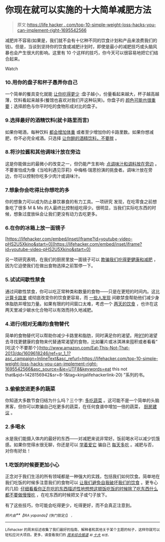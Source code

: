 # 你现在就可以实施的十大简单减肥方法

> 原文:[https://life hacker . com/top-10-simple-weight-loss-hacks-you-can-implement-right-1695542566](https://lifehacker.com/top-10-simple-weight-loss-hacks-you-can-implement-right-1695542566)

减肥并不容易(如果是，我们就不会有十亿种不同的饮食计划和产品来浪费我们的钱)。但是，当谈到坚持你的饮食或减肥计划时，即使是最小的减肥技巧或头脑风暴也会产生很大的影响。这里有 10 个这样的技巧，你今天可以很容易地把它们结合起来。

Watch

### 10.用你的盘子和杯子愚弄你自己

一个简单的餐具变化就能 [让你吃得更少](http://lifehacker.com/trick-yourself-into-eating-less-340060) :盘子越小，份量看起来越大，杯子越高越薄，饮料看起来越多(餐馆也喜欢对我们开这种玩笑)。你盘子的 [颜色可能也很重要](https://lifehacker.com/try-these-psychological-tricks-to-prevent-mindless-snac-5966823)；选择颜色与你平时吃的食物形成对比的盘子。

### 9.选择最好的酒精饮料(就卡路里而言)

如果你喝酒，每种饮料 [都会增加体重](http://lifehacker.com/this-infographic-shows-how-alcohol-contributes-to-weigh-1654922869) 或者至少增加你的卡路里数。如果你想减肥，你不必完全戒酒。只选择 [让你醉的酒精饮料，不要胖](http://lifehacker.com/drink-this-not-that-find-the-lowest-calorie-alcoholic-5814201) 。

### 8.将沙拉酱和其他调味汁放在旁边

这是你能做出的最微小的改变之一，但仍能产生影响: [点调味汁和调料放在旁边](http://i.kinja-img.com/gawker-media/image/upload/s--HKawu2uG--/c_fit,fl_progressive,q_80,w_636/18ixbqal7w516jpg.jpg) 。不要害怕成为像《当哈利遇见莎莉》中梅格·瑞恩扮演的挑食者。调味汁放在旁边，你可以控制你吃多少肉汁或调味汁。

### 7.想象你会吃得比你想吃的多

你的想象力可以成为防止暴饮暴食的有力工具。一项研究 发现，在吃零食之前想象吃了很多 M & Ms 的人最终比控制组吃得少。很明显，当我们实际吃东西的时候，想象过度放纵会让我们更没有动力去吃更多。

### 6.在你的冰箱上放一面镜子

 [https://lifehacker.com/embed/inset/iframe?id=youtube-video-pHS2U5Xkino&start=0](https://lifehacker.com/embed/inset/iframe?id=youtube-video-pHS2U5Xkino&start=0) 

另一项研究表明，在我们的厨房里放一面镜子可以 [欺骗我们吃得更健康和减肥](http://lifehacker.com/put-a-mirror-in-your-kitchen-to-trick-yourself-to-eat-h-1537807568) ，因为它迫使我们在做出食物选择之前暂停一下。

### 5.试试间歇性禁食

通过间歇性禁食，你可以吃正常种类和数量的食物——只是在更短的时间内。这比 [计算卡路里](https://lifehacker.com/how-to-determine-the-number-of-calories-you-should-eat-1693372946) 或彻底改变你的饮食更容易，而 [一些人发现](http://lifehacker.com/what-ive-learned-from-2-years-of-intermittent-fasting-1458916019) 间歇禁食帮助他们减少身体脂肪并增加力量。如果有限的时间窗口太难，考虑一个 [两天的饮食](http://lifehacker.com/try-a-two-day-diet-for-more-effective-weight-loss-and-l-976013529) ，也许在这两天里减少碳水化合物可以有效而持久地减肥。

### 4.进行(相对无痛的)食物替代

简单的食物替代可以帮助你减少卡路里和脂肪，同时满足你的渴望。用[911](http://lifehacker.com/cravings-911-helps-you-satisfy-your-food-cravings-with-5810666)的渴望去寻找更健康的食物来代替通常渴望的食物，比如薯片或冰淇淋来囤积或者看看“ [吃这个不要那个](http://www.amazon.com/Eat-This-Not-That-2013/dp/1609618246/ref=sr_1_1?asc_campaign=InlineText&asc_refurl=https://lifehacker.com/top-10-simple-weight-loss-hacks-you-can-implement-right-1695542566&asc_source=&ie=UTF8&keywords=eat this not that&qid=1428156942&sr=8-1&tag=kinjalifehackerlink-20) ”系列的书。

### 3.偷偷放进更多的蔬菜

你知道大多数节食归结为什么吗？三个字: [多吃蔬菜](http://lifehacker.com/most-diets-can-be-boiled-down-to-three-words-eat-more-1633554716) 。这可能不是一个简单的头脑黑客，但你可以欺骗自己吃更多的蔬菜，在任何食谱中增加一倍的蔬菜， [厨房建议](http://www.thekitchn.com/healthy-eating-163803) 。

### 2.多喝水

水是我们能摄入体内的最好的东西——对减肥来说非常好。饭前喝水可以减少饥饿感。如果你觉得水很无聊，你还是可以 [学着爱它](http://lifehacker.com/learn-to-love-the-taste-of-water-5826784) 骗自己 [每天多吃](http://lifehacker.com/how-to-trick-yourself-into-drinking-more-water-every-da-1678956552) 。减肥与否，对你有好处！

### 1.吃饭的时候要更加小心

正念对于我们生活的所有领域都是一种强大的实践，包括我们如何饮食。简单地在我们吃饭的时候多注意我们的食物可以 [让我们避免自我破坏我们的饮食](http://vitals.lifehacker.com/how-to-combat-diet-and-exercise-self-sabotage-with-mind-1680900810) 。更专心的几招: [仔细看看你正在吃的东西](http://lifehacker.com/keep-your-eyes-on-your-food-to-avoid-overeating-5614939)[描述性地想想这顿饭](http://lifehacker.com/practice-mindful-eating-to-remember-what-you-ate-and-av-5966608)[吃饭的时候除了吃东西什么都不要做](http://lifehacker.com/when-you-eat-focus-on-just-eating-1548927900)[慢慢吃](http://lifehacker.com/how-eating-slowly-will-help-you-lose-weight-5116120) ，在吃东西的时候把叉子或勺子放下。

有了这些技巧，你可能会吃得更少，吃得更好，而不会真正注意到。

*<small>照片由</small>**<small>【IRA yapanda】</small>*<small>(快门锁定)】</small> [*<small></small>*](http://www.flickr.com/photos/littlelovemonster/2233626065)<small>*<small>，</small>*</small>

* * *

<small>Lifehacker 的周末综述收集了我们最好的指南、解释者和其他关于某个主题的帖子，这样你就可以轻松应对大项目。更多，请查看我们的 [*周末综合报道*](http://lifehacker.com/tag/weekend-roundup) *<small>和</small>* [*十大*](http://lifehacker.com/tag/lifehacker-top-10) <small>*标签。*</small></small>

<small></small>